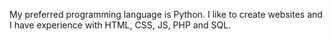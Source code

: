 
My preferred programming language is Python.
I like to create websites and I have experience with HTML, CSS, JS, PHP and SQL.



